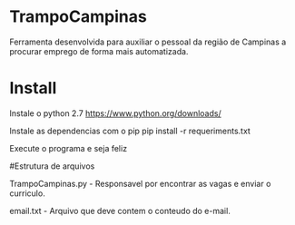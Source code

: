 # TrampoCampinas

Ferramenta desenvolvida para auxiliar o pessoal da região de Campinas a procurar emprego de forma mais automatizada.

# Install

Instale o python 2.7
https://www.python.org/downloads/

Instale as dependencias com o pip
pip install -r requeriments.txt

Execute o programa e seja feliz

#Estrutura de arquivos

TrampoCampinas.py - Responsavel por encontrar as vagas e enviar o curriculo.

email.txt - Arquivo que deve contem o conteudo do e-mail.
